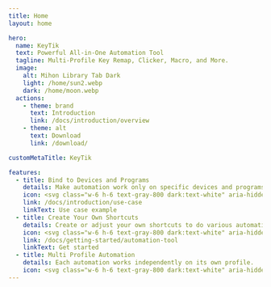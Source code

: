 ```yaml
---
title: Home
layout: home

hero:
  name: KeyTik
  text: Powerful All-in-One Automation Tool
  tagline: Multi-Profile Key Remap, Clicker, Macro, and More.
  image:
    alt: Mihon Library Tab Dark
    light: /home/sun2.webp
    dark: /home/moon.webp
  actions:
    - theme: brand
      text: Introduction
      link: /docs/introduction/overview
    - theme: alt
      text: Download
      link: /download/

customMetaTitle: KeyTik

features:
  - title: Bind to Devices and Programs
    details: Make automation work only on specific devices and programs.
    icon: <svg class="w-6 h-6 text-gray-800 dark:text-white" aria-hidden="true" xmlns="http://www.w3.org/2000/svg" width="24" height="24" fill="none" viewBox="0 0 24 24"><path stroke="var(--vp-c-green-2)" stroke-linecap="round" stroke-linejoin="round" stroke-width="2" d="M13.213 9.787a3.391 3.391 0 0 0-4.795 0l-3.425 3.426a3.39 3.39 0 0 0 4.795 4.794l.321-.304m-.321-4.49a3.39 3.39 0 0 0 4.795 0l3.424-3.426a3.39 3.39 0 0 0-4.794-4.795l-1.028.961"/></svg>
    link: /docs/introduction/use-case
    linkText: Use case example
  - title: Create Your Own Shortcuts
    details: Create or adjust your own shortcuts to do various automation.
    icon: <svg class="w-6 h-6 text-gray-800 dark:text-white" aria-hidden="true" xmlns="http://www.w3.org/2000/svg" width="24" height="24" fill="var(--vp-c-indigo-2)" viewBox="0 0 24 24"><path d="M5.027 10.9a8.729 8.729 0 0 1 6.422-3.62v-1.2A2.061 2.061 0 0 1 12.61 4.2a1.986 1.986 0 0 1 2.104.23l5.491 4.308a2.11 2.11 0 0 1 .588 2.566 2.109 2.109 0 0 1-.588.734l-5.489 4.308a1.983 1.983 0 0 1-2.104.228 2.065 2.065 0 0 1-1.16-1.876v-.942c-5.33 1.284-6.212 5.251-6.25 5.441a1 1 0 0 1-.923.806h-.06a1.003 1.003 0 0 1-.955-.7A10.221 10.221 0 0 1 5.027 10.9Z"/></svg>
    link: /docs/getting-started/automation-tool
    linkText: Get started
  - title: Multi Profile Automation
    details: Each automation works independently on its own profile.
    icon: <svg class="w-6 h-6 text-gray-800 dark:text-white" aria-hidden="true" xmlns="http://www.w3.org/2000/svg" width="24" height="24" fill="none" viewBox="0 0 24 24"><path stroke="var(--vp-c-yellow-2)" stroke-linecap="round" stroke-linejoin="round" stroke-width="2" d="M15 9h3m-3 3h3m-3 3h3m-6 1c-.306-.613-.933-1-1.618-1H7.618c-.685 0-1.312.387-1.618 1M4 5h16a1 1 0 0 1 1 1v12a1 1 0 0 1-1 1H4a1 1 0 0 1-1-1V6a1 1 0 0 1 1-1Zm7 5a2 2 0 1 1-4 0 2 2 0 0 1 4 0Z"/></svg>
---
```

